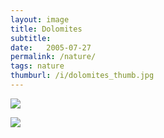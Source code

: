 ```yaml
---
layout: image
title: Dolomites
subtitle: 
date:   2005-07-27
permalink: /nature/
tags: nature
thumburl: /i/dolomites_thumb.jpg
---
```

![]({{site.url}}/i/dolomites.jpg)

![]({{site.url}}/i/dolomites2.jpg)

